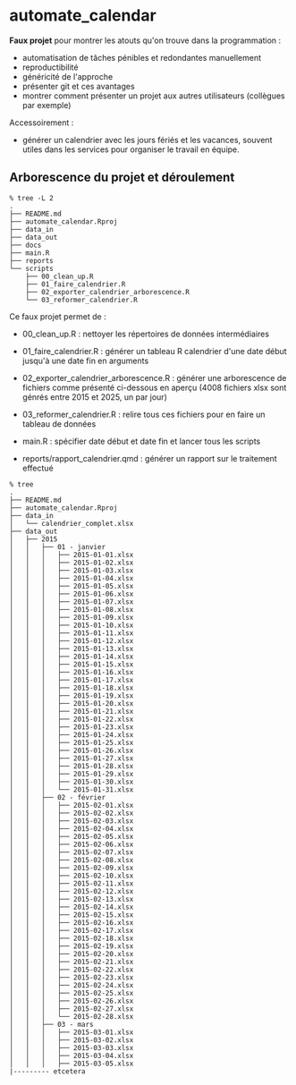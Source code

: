 # automate_calendar


**Faux projet** pour montrer les atouts qu'on trouve dans la programmation :

- automatisation de tâches pénibles et redondantes manuellement
- reproductibilité
- généricité de l'approche
- présenter git et ces avantages 
- montrer comment présenter un projet aux autres utilisateurs (collègues par exemple)

Accessoirement : 
- générer un calendrier avec les jours fériés et les vacances, souvent utiles dans les services pour organiser le travail en équipe.

## Arborescence du projet et déroulement

```
% tree -L 2
.
├── README.md
├── automate_calendar.Rproj
├── data_in
├── data_out
├── docs
├── main.R
├── reports
└── scripts
    ├── 00_clean_up.R
    ├── 01_faire_calendrier.R
    ├── 02_exporter_calendrier_arborescence.R
    └── 03_reformer_calendrier.R
```

Ce faux projet permet de :

- 00_clean_up.R : nettoyer les répertoires de données intermédiaires
- 01_faire_calendrier.R : générer un tableau R calendrier d'une date début jusqu'à une date fin en arguments
- 02_exporter_calendrier_arborescence.R : générer une arborescence de fichiers comme présenté ci-dessous en aperçu (4008 fichiers xlsx sont génrés entre 2015 et 2025, un par jour)
- 03_reformer_calendrier.R : relire tous ces fichiers pour en faire un tableau de données 

- main.R : spécifier date début et date fin et lancer tous les scripts

- reports/rapport_calendrier.qmd : générer un rapport sur le traitement effectué

```
% tree 
.
├── README.md
├── automate_calendar.Rproj
├── data_in
│   └── calendrier_complet.xlsx
├── data_out
│   ├── 2015
│   │   ├── 01 - janvier
│   │   │   ├── 2015-01-01.xlsx
│   │   │   ├── 2015-01-02.xlsx
│   │   │   ├── 2015-01-03.xlsx
│   │   │   ├── 2015-01-04.xlsx
│   │   │   ├── 2015-01-05.xlsx
│   │   │   ├── 2015-01-06.xlsx
│   │   │   ├── 2015-01-07.xlsx
│   │   │   ├── 2015-01-08.xlsx
│   │   │   ├── 2015-01-09.xlsx
│   │   │   ├── 2015-01-10.xlsx
│   │   │   ├── 2015-01-11.xlsx
│   │   │   ├── 2015-01-12.xlsx
│   │   │   ├── 2015-01-13.xlsx
│   │   │   ├── 2015-01-14.xlsx
│   │   │   ├── 2015-01-15.xlsx
│   │   │   ├── 2015-01-16.xlsx
│   │   │   ├── 2015-01-17.xlsx
│   │   │   ├── 2015-01-18.xlsx
│   │   │   ├── 2015-01-19.xlsx
│   │   │   ├── 2015-01-20.xlsx
│   │   │   ├── 2015-01-21.xlsx
│   │   │   ├── 2015-01-22.xlsx
│   │   │   ├── 2015-01-23.xlsx
│   │   │   ├── 2015-01-24.xlsx
│   │   │   ├── 2015-01-25.xlsx
│   │   │   ├── 2015-01-26.xlsx
│   │   │   ├── 2015-01-27.xlsx
│   │   │   ├── 2015-01-28.xlsx
│   │   │   ├── 2015-01-29.xlsx
│   │   │   ├── 2015-01-30.xlsx
│   │   │   └── 2015-01-31.xlsx
│   │   ├── 02 - février
│   │   │   ├── 2015-02-01.xlsx
│   │   │   ├── 2015-02-02.xlsx
│   │   │   ├── 2015-02-03.xlsx
│   │   │   ├── 2015-02-04.xlsx
│   │   │   ├── 2015-02-05.xlsx
│   │   │   ├── 2015-02-06.xlsx
│   │   │   ├── 2015-02-07.xlsx
│   │   │   ├── 2015-02-08.xlsx
│   │   │   ├── 2015-02-09.xlsx
│   │   │   ├── 2015-02-10.xlsx
│   │   │   ├── 2015-02-11.xlsx
│   │   │   ├── 2015-02-12.xlsx
│   │   │   ├── 2015-02-13.xlsx
│   │   │   ├── 2015-02-14.xlsx
│   │   │   ├── 2015-02-15.xlsx
│   │   │   ├── 2015-02-16.xlsx
│   │   │   ├── 2015-02-17.xlsx
│   │   │   ├── 2015-02-18.xlsx
│   │   │   ├── 2015-02-19.xlsx
│   │   │   ├── 2015-02-20.xlsx
│   │   │   ├── 2015-02-21.xlsx
│   │   │   ├── 2015-02-22.xlsx
│   │   │   ├── 2015-02-23.xlsx
│   │   │   ├── 2015-02-24.xlsx
│   │   │   ├── 2015-02-25.xlsx
│   │   │   ├── 2015-02-26.xlsx
│   │   │   ├── 2015-02-27.xlsx
│   │   │   └── 2015-02-28.xlsx
│   │   ├── 03 - mars
│   │   │   ├── 2015-03-01.xlsx
│   │   │   ├── 2015-03-02.xlsx
│   │   │   ├── 2015-03-03.xlsx
│   │   │   ├── 2015-03-04.xlsx
│   │   │   ├── 2015-03-05.xlsx
|--------- etcetera
```



